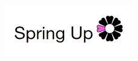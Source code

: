 <p align="center">
  <img src="https://github.com/ClimathonHeidelberg/bloomMap2K19/blob/master/design/logo.png">
</p>


